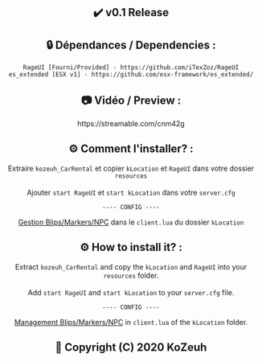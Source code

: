 <h2 align='center'>✔️ v0.1 Release </h2>

<h2 align='center'>🔒 Dépendances / Dependencies :</h2>
<div align='center'>

    RageUI [Fourni/Provided] - https://github.com/iTexZoz/RageUI
    es_extended [ESX v1] - https://github.com/esx-framework/es_extended/
</div>

<h2 align='center'>📷 Vidéo / Preview :</h2>
<div align='center'>
https://streamable.com/cnm42g </div>

<h2 align='center'>⚙️ Comment l'installer? :</h2>
<div align='center'>

Extraire `kozeuh_CarRental` et copier `kLocation` et `RageUI` dans votre dossier `resources`<br></br>
Ajouter `start RageUI` et `start kLocation` dans votre `server.cfg`

    ---- CONFIG ----
<u>Gestion Blips/Markers/NPC</u> dans le `client.lua` du dossier `kLocation`
</div>

<h2 align='center'>⚙️ How to install it? :</h2>
<div align='center'>

Extract `kozeuh_CarRental` and copy the `kLocation` and `RageUI` into your `resources` folder.<br></br>
Add `start RageUI` and `start kLocation` to your `server.cfg` file.

    ---- CONFIG ----
<u>Management Blips/Markers/NPC</u> in `client.lua` of the `kLocation` folder.
</div>

<h2 align='center'>🔖 Copyright (C) 2020 KoZeuh</h2>
